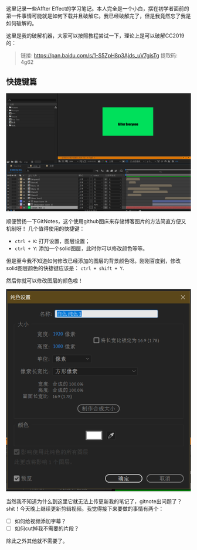 这里记录一些Affter Effect的学习笔记。本人完全是一个小白，摆在初学者面前的第一件事情可能就是如何下载并且破解它。我已经破解完了，但是我竟然忘了我是如何破解的。

这里是我的破解机器，大家可以按照教程尝试一下，理论上是可以破解CC2019的：

> 链接: https://pan.baidu.com/s/1-S5ZpH8p3Ajds_uV7gisTg 提取码: 4g62


## 快捷键篇

![title](https://raw.githubusercontent.com/jinfagang/public_images/master/gitnotes/2020/02/20/1582205365142-1582205365160.png)

顺便赞扬一下GitNotes，这个使用github图床来存储博客图片的方法简直方便又机制呀！
几个值得使用的快捷键：

- `ctrl + K`: 打开设置，图层设置；
- `ctrl + Y`: 添加一个solid图层，此时你可以修改颜色等等。

但是至今我不知道如何修改已经添加的图层的背景颜色呀。刚刚百度到，修改solid图层颜色的快捷键应该是：
`ctrl + shift + Y`.

然后你就可以修改图层的颜色啦！

![after_do_edit_solid_color](https://raw.githubusercontent.com/jinfagang/public_images/master/gitnotes/2020/02/20/1582206401306-1582206401306.png)

当然我不知道为什么到这里它就无法上传更新我的笔记了，gitnote出问题了？shit！今天晚上继续更新剪辑视频。我觉得接下来要做的事情有两个：

- [ ] 如何给视频添加字幕？
- [ ] 如何cut掉我不需要的片段？

除此之外其他就不需要了。



